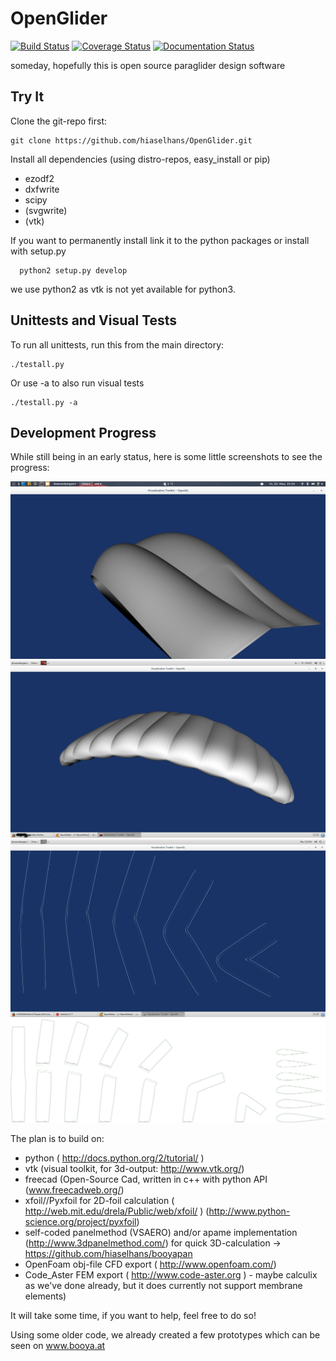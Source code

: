 OpenGlider
==========

[![Build Status](https://travis-ci.org/hiaselhans/OpenGlider.svg?branch=master)](https://travis-ci.org/hiaselhans/OpenGlider)
[![Coverage Status](https://img.shields.io/coveralls/hiaselhans/OpenGlider.svg)](https://coveralls.io/r/hiaselhans/OpenGlider)
[![Documentation Status](https://readthedocs.org/projects/openglider/badge/?version=latest)](https://readthedocs.org/projects/openglider/?badge=latest)

someday, hopefully this is open source paraglider design software



Try It
------

Clone the git-repo first:
  ```
  git clone https://github.com/hiaselhans/OpenGlider.git
  ```

Install all dependencies (using distro-repos, easy_install or pip)
* ezodf2
* dxfwrite
* scipy
* (svgwrite)
* (vtk)

If you want to permanently install link it to the python packages or install with setup.py

```
  python2 setup.py develop
```

we use python2 as vtk is not yet available for python3.


Unittests and Visual Tests
--------------------------

To run all unittests, run this from the main directory:
  ```
  ./testall.py
  ```

Or use -a to also run visual tests
```
./testall.py -a
```


Development Progress
--------------------

While still being in an early status, here is some little screenshots to see the progress:

![screenshot testcell with miniribs](docs/screen.png)
![screenshot demokite with central minirib](docs/screen2.png)
![screenshot demokite plots](docs/screen3.png)
![plots](docs/plots.svg)

The plan is to build on:

* python ( http://docs.python.org/2/tutorial/ )
* vtk (visual toolkit, for 3d-output: http://www.vtk.org/)
* freecad (Open-Source Cad, written in c++ with python API (www.freecadweb.org/)
* xfoil//Pyxfoil for 2D-foil calculation ( http://web.mit.edu/drela/Public/web/xfoil/ ) (http://www.python-science.org/project/pyxfoil)
* self-coded panelmethod (VSAERO) and/or apame implementation (http://www.3dpanelmethod.com/) for quick 3D-calculation
    -> https://github.com/hiaselhans/booyapan
* OpenFoam obj-file CFD export ( http://www.openfoam.com/)
* Code_Aster FEM export ( http://www.code-aster.org ) - maybe calculix as we've done already, but it does currently not support membrane elements)

It will take some time, if you want to help, feel free to do so!

Using some older code, we already created a few prototypes which can be seen on www.booya.at
